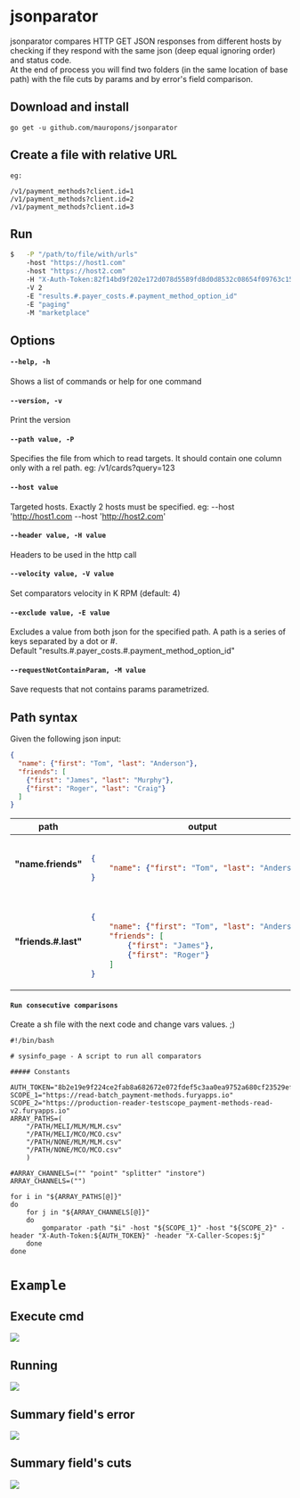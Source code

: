 # jsonparator

jsonparator compares HTTP GET JSON responses from different hosts by checking if they respond with the same json (deep equal ignoring order) and status code.<br>
At the end of process you will find two folders (in the same location of base path) with the file cuts by params and by error's field comparison. 

## Download and install

    go get -u github.com/mauropons/jsonparator

## Create a file with relative URL

    eg:

    /v1/payment_methods?client.id=1
    /v1/payment_methods?client.id=2
    /v1/payment_methods?client.id=3

## Run

```sh
$   -P "/path/to/file/with/urls" 
    -host "https://host1.com" 
    -host "https://host2.com" 
    -H "X-Auth-Token:82f14bd9f202e172d078d5589fd8d0d8532c08654f09763c15f84dccc81b7906"
    -V 2 
    -E "results.#.payer_costs.#.payment_method_option_id" 
    -E "paging" 
    -M "marketplace"
```

## Options

#### `--help, -h`
Shows a list of commands or help for one command

#### `--version, -v`
Print the version

#### `--path value, -P`
Specifies the file from which to read targets. It should contain one column only with a rel path. eg: /v1/cards?query=123

#### `--host value`
Targeted hosts. Exactly 2 hosts must be specified. eg: --host 'http://host1.com --host 'http://host2.com'

#### `--header value, -H value`
Headers to be used in the http call

#### `--velocity value, -V value`
Set comparators velocity in K RPM (default: 4)

#### `--exclude value, -E value`
Excludes a value from both json for the specified path. A path is a series of keys separated by a dot or #.<br>
Default "results.#.payer_costs.#.payment_method_option_id"

#### `--requestNotContainParam, -M value`
Save requests that not contains params parametrized.

## Path syntax

Given the following json input:

```json
{
  "name": {"first": "Tom", "last": "Anderson"},
  "friends": [
	{"first": "James", "last": "Murphy"},
	{"first": "Roger", "last": "Craig"}
  ]
}
```

<table>
<thead><tr><th>path</th><th>output</th></tr></thead>
<tbody>
<tr><td><b>"name.friends"</b></td><td>

```json

{
    "name": {"first": "Tom", "last": "Anderson"}
}

```
</td></tr>
<tr><td><b>"friends.#.last"</b></td><td>

```json

{
    "name": {"first": "Tom", "last": "Anderson"},
    "friends": [
        {"first": "James"},
        {"first": "Roger"}
    ]
}

```

</td></tr>

</tbody></table>

#### `Run consecutive comparisons`
Create a sh file with the next code and change vars values. ;) 

```console
#!/bin/bash

# sysinfo_page - A script to run all comparators

##### Constants

AUTH_TOKEN="8b2e19e9f224ce2fab8a682672e072fdef5c3aa0ea9752a680cf23529ef2b293"
SCOPE_1="https://read-batch_payment-methods.furyapps.io"
SCOPE_2="https://production-reader-testscope_payment-methods-read-v2.furyapps.io"
ARRAY_PATHS=(
	"/PATH/MELI/MLM/MLM.csv"
	"/PATH/MELI/MCO/MCO.csv"
	"/PATH/NONE/MLM/MLM.csv"
	"/PATH/NONE/MCO/MCO.csv"
	) 

#ARRAY_CHANNELS=("" "point" "splitter" "instore")
ARRAY_CHANNELS=("")

for i in "${ARRAY_PATHS[@]}"
do
	for j in "${ARRAY_CHANNELS[@]}"
	do
		gomparator -path "$i" -host "${SCOPE_1}" -host "${SCOPE_2}" -header "X-Auth-Token:${AUTH_TOKEN}" -header "X-Caller-Scopes:$j"
	done
done

```

# `Example`
## Execute cmd
![](images/1-example.png)
## Running
![](images/2-example.png)
## Summary field's error
![](images/3-example.png)
## Summary field's cuts
![](images/4-example.png)